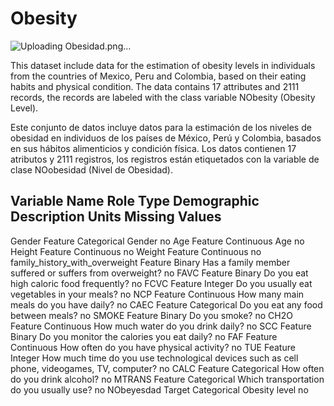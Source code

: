 # Obesity

![Uploading Obesidad.png…]()


This dataset include data for the estimation of obesity levels in individuals from the countries of Mexico,
 Peru and Colombia, based on their eating habits and physical condition.
The data contains 17 attributes and 2111 records, the records are labeled with the class variable NObesity (Obesity Level).

Este conjunto de datos incluye datos para la estimación de los niveles de obesidad en individuos de los países de México, Perú y Colombia, basados en sus 
hábitos alimenticios y condición física. Los datos contienen 17 atributos y 2111 registros, los registros están etiquetados con la variable de clase NOobesidad (Nivel de Obesidad).

Variable Name                      Role      Type         Demographic                               Description                                             Units   Missing Values
---------------------------------------------------------------------------------------------------------------------------------------------------------------
Gender                              Feature   Categorical  Gender                                                                                           no
Age                                 Feature   Continuous   Age                                                                                              no
Height                              Feature   Continuous                                                                                                    no
Weight                              Feature   Continuous                                                                                                    no
family_history_with_overweight      Feature   Binary       Has a family member suffered or suffers from overweight?                                        no
FAVC                                Feature   Binary       Do you eat high caloric food frequently?                                                         no
FCVC                                Feature   Integer      Do you usually eat vegetables in your meals?                                                     no
NCP                                 Feature   Continuous   How many main meals do you have daily?                                                           no
CAEC                                Feature   Categorical  Do you eat any food between meals?                                                               no
SMOKE                               Feature   Binary       Do you smoke?                                                                                    no
CH2O                                Feature   Continuous   How much water do you drink daily?                                                               no
SCC                                 Feature   Binary       Do you monitor the calories you eat daily?                                                       no
FAF                                 Feature   Continuous   How often do you have physical activity?                                                         no
TUE                                 Feature   Integer      How much time do you use technological devices such as cell phone, videogames, TV, computer?     no
CALC                                Feature   Categorical  How often do you drink alcohol?                                                                  no
MTRANS                              Feature   Categorical  Which transportation do you usually use?                                                         no
NObeyesdad                          Target    Categorical  Obesity level                                                                                    no


